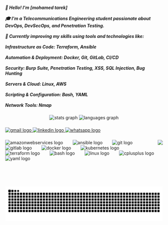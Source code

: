 <h5 align="left">👋 Hello! I'm [mohamed tarek]<br><br>🎓 I'm a Telecommunications Engineering student passionate about DevOps, DevSecOps, and Penetration Testing.<br><br>🚀 Currently improving my skills using tools and technologies like:<br><br>Infrastructure as Code: Terraform, Ansible<br><br>Automation & Deployment: Docker, Git, GitLab, CI/CD<br><br>Security: Burp Suite, Penetration Testing, XSS, SQL Injection, Bug Hunting<br><br>Servers & Cloud: Linux, AWS<br><br>Scripting & Configuration: Bash, YAML<br><br>Network Tools: Nmap</h5>

###

<div align="center">
  <img src="https://github-readme-stats.vercel.app/api?username=Mmohamedtarek&hide_title=false&hide_rank=false&show_icons=true&include_all_commits=true&count_private=true&disable_animations=false&theme=dracula&locale=en&hide_border=false" height="150" alt="stats graph"  />
  <img src="https://github-readme-stats.vercel.app/api/top-langs?username=Mmohamedtarek&locale=en&hide_title=false&layout=compact&card_width=320&langs_count=5&theme=dracula&hide_border=false" height="150" alt="languages graph"  />
</div>

###

<div align="left">
  <a href="mo.tarek1042000@gmail.com" target="_blank">
    <img src="https://img.shields.io/static/v1?message=Gmail&logo=gmail&label=&color=D14836&logoColor=white&labelColor=&style=for-the-badge" height="35" alt="gmail logo"  />
  </a>
  <a href=" www.linkedin.com/in/mohamed-tarek-527032318" target="_blank">
    <img src="https://img.shields.io/static/v1?message=LinkedIn&logo=linkedin&label=&color=0077B5&logoColor=white&labelColor=&style=for-the-badge" height="35" alt="linkedin logo"  />
  </a>
  <a href="01004577984" target="_blank">
    <img src="https://img.shields.io/static/v1?message=Whatsapp&logo=whatsapp&label=&color=25D366&logoColor=white&labelColor=&style=for-the-badge" height="35" alt="whatsapp logo"  />
  </a>
</div>

###

<img align="right" height="150" src="https://camo.githubusercontent.com/3e4ba60aaf08d8e8b8b91661ac3c263e3b0bb8ded371128dc3fe9b84b5464e42/68747470733a2f2f6d656469612e74656e6f722e636f6d2f726550446644574f33586f41414141642f6861636b696e672e676966"  />

###

<div align="left">
  <img src="https://cdn.jsdelivr.net/gh/devicons/devicon/icons/amazonwebservices/amazonwebservices-plain-wordmark.svg" height="42" alt="amazonwebservices logo"  />
  <img width="23" />
  <img src="https://cdn.jsdelivr.net/gh/devicons/devicon/icons/ansible/ansible-original.svg" height="42" alt="ansible logo"  />
  <img width="23" />
  <img src="https://cdn.jsdelivr.net/gh/devicons/devicon/icons/git/git-original.svg" height="42" alt="git logo"  />
  <img width="23" />
  <img src="https://cdn.jsdelivr.net/gh/devicons/devicon/icons/gitlab/gitlab-original.svg" height="42" alt="gitlab logo"  />
  <img width="23" />
  <img src="https://cdn.jsdelivr.net/gh/devicons/devicon/icons/docker/docker-plain.svg" height="42" alt="docker logo"  />
  <img width="23" />
  <img src="https://cdn.jsdelivr.net/gh/devicons/devicon/icons/kubernetes/kubernetes-plain.svg" height="42" alt="kubernetes logo"  />
  <img width="23" />
  <img src="https://cdn.jsdelivr.net/gh/devicons/devicon/icons/terraform/terraform-original.svg" height="42" alt="terraform logo"  />
  <img width="23" />
  <img src="https://cdn.jsdelivr.net/gh/devicons/devicon/icons/bash/bash-original.svg" height="42" alt="bash logo"  />
  <img width="23" />
  <img src="https://cdn.jsdelivr.net/gh/devicons/devicon/icons/linux/linux-original.svg" height="42" alt="linux logo"  />
  <img width="23" />
  <img src="https://skillicons.dev/icons?i=cpp" height="42" alt="cplusplus logo"  />
  <img src="https://cdn.jsdelivr.net/gh/devicons/devicon/icons/yaml/yaml-original.svg" height="42" alt="yaml logo"  />

</div>

###

<br clear="both">

<img src="https://raw.githubusercontent.com/Mmohamedtarek/Mmohamedtarek/output/snake.svg" alt="Snake animation" />

###

<div align="left">
</div>

###


<!--
**Mmohamedtarek/Mmohamedtarek** is a ✨ _special_ ✨ repository because its `README.md` (this file) appears on your GitHub profile.

Here are some ideas to get you started:

- 🔭 I’m currently working on ...
- 🌱 I’m currently learning ...
- 👯 I’m looking to collaborate on ...
- 🤔 I’m looking for help with ...
- 💬 Ask me about ...
- 📫 How to reach me: ...
- 😄 Pronouns: ...
- ⚡ Fun fact: ...
-->
